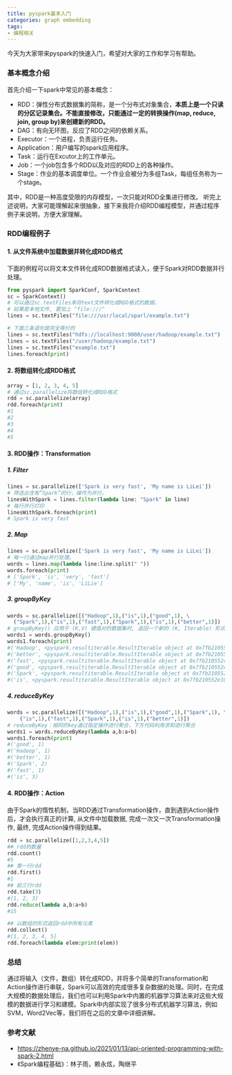 ```yaml
---
title: pyspark基本入门
categories: graph embedding
tags:
- 编程相关
---
```


今天为大家带来pyspark的快速入门，希望对大家的工作和学习有帮助。

### 基本概念介绍

首先介绍一下spark中常见的基本概念：

- RDD：弹性分布式数据集的简称，是一个分布式对象集合，**本质上是一个只读的分区记录集合。不能直接修改，只能通过一定的转换操作(map, reduce, join, group by)来创建新的RDD。**
- DAG：有向无环图，反应了RDD之间的依赖关系。
- Executor：一个进程，负责运行任务。
- Application：用户编写的spark应用程序。
- Task：运行在Excutor上的工作单元。
- Job：一个job包含多个RDD以及对应的RDD上的各种操作。
- Stage：作业的基本调度单位。一个作业会被分为多组Task，每组任务称为一个stage。

其中，RDD是一种高度受限的内存模型，一次只能对RDD全集进行修改。
听完上述说明，大家可能理解起来很抽象，接下来我将介绍RDD编程模型，并通过程序例子来说明，方便大家理解。


### RDD编程例子

#### 1. 从文件系统中加载数据并转化成RDD格式
下面的例程可以将文本文件转化成RDD数据格式读入，便于Spark对RDD数据并行处理。

```python
from pyspark import SparkConf, SparkContext
sc = SparkContext()
# 可以通过sc.textFiles来将text文件转化成RDD格式的数据。
# 如果是本地文件, 要加上 "file:///"
lines = sc.textFiles("file:///usr/local/sparl/example.txt")

# 下面三条语句是完全等价的
lines = sc.textFiles("hdfs://localhost:9000/user/hadoop/example.txt")
lines = sc.textFiles("/user/hadoop/example.txt")
lines = sc.textFiles("example.txt")
lines.foreach(print)
```

#### 2. 将数组转化成RDD格式

```python
array = [1, 2, 3, 4, 5]
# 通过sc.parallelize将数组转化成RDD格式
rdd = sc.parallelize(array)
rdd.foreach(print)
#1
#2
#3
#4
#5
```

#### 3. RDD操作：Transformation
##### 1. Filter
```python
lines = sc.parallelize(['Spark is very fast', 'My name is LiLei'])
# 筛选出含有“Spark”的行，操作为并行。
linesWithSpark = lines.filter(lambda line: "Spark" in line)
# 每行并行打印
linesWithSpark.foreach(print)
# Spark is very fast
```

##### 2. Map
```python
lines = sc.parallelize(['Spark is very fast', 'My name is LiLei'])
# 每一行通过map并行处理。
words = lines.map(lambda line:line.split(" "))
words.foreach(print)
# ['Spark', 'is', 'very', 'fast']
# ['My', 'name', 'is', 'LiLie']
```

##### 3. groupByKey
```python
words = sc.parallelize([("Hadoop",1),("is",1),("good",1), \
  ("Spark",1),("is",1),("fast",1),("Spark",1),("is",1),("better",1)])
# groupByKey() 应用于 (K,V) 键值对的数据集时, 返回一个新的 (K, Iterable) 形式的数据集
words1 = words.groupByKey()
words1.foreach(print)
#('Hadoop', <pyspark.resultiterable.ResultIterable object at 0x7fb210552c88>)
#('better', <pyspark.resultiterable.ResultIterable object at 0x7fb210552e80>)
#('fast', <pyspark.resultiterable.ResultIterable object at 0x7fb210552c88>)
#('good', <pyspark.resultiterable.ResultIterable object at 0x7fb210552c88>)
#('Spark', <pyspark.resultiterable.ResultIterable object at 0x7fb210552f98>)
#('is', <pyspark.resultiterable.ResultIterable object at 0x7fb210552e10>)
```

##### 4. reduceByKey
```python
words = sc.parallelize([("Hadoop",1),("is",1),("good",1),("Spark",1), \
    ("is",1),("fast",1),("Spark",1),("is",1),("better",1)])
# reduceByKey：相同的key通过指定操作进行聚合，下方代码利用求和进行聚合
words1 = words.reduceByKey(lambda a,b:a+b)
words1.foreach(print)
#('good', 1)
#('Hadoop', 1)
#('better', 1)
#('Spark', 2)
#('fast', 1)
#('is', 3)
```

#### 4. RDD操作：Action
由于Spark的惰性机制，当RDD通过Transformation操作，直到遇到Action操作后，才会执行真正的计算, 从文件中加载数据, 完成一次又一次Transformation操作, 最终, 完成Action操作得到结果。

```python
rdd = sc.parallelize([1,2,3,4,5])
## rdd的数量
rdd.count()
#5
## 第一行rdd 
rdd.first()
#1
## 前三行rdd
rdd.take(3)
#[1, 2, 3]
rdd.reduce(lambda a,b:a+b)
#15

## 以数组的形式返回rdd中所有元素
rdd.collect()
#[1, 2, 3, 4, 5]
rdd.foreach(lambda elem:print(elem))
```
### 总结
通过将输入（文件，数组）转化成RDD，并将多个简单的Transformation和Action操作进行串联，Spark可以高效的完成很多复杂数据的处理。同时，在完成大规模的数据处理后，我们也可以利用Spark中内置的机器学习算法来对这些大规模的数据进行学习和建模。Spark中内部实现了很多分布式机器学习算法，例如SVM，Word2Vec等，我们将在之后的文章中详细讲解。

### 参考文献
- https://zhenye-na.github.io/2021/01/13/api-oriented-programming-with-spark-2.html
- 《Spark编程基础》：林子雨，赖永炫，陶继平



